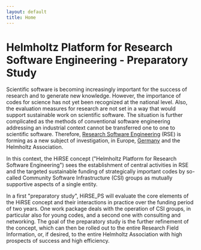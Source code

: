 ```yaml
---
layout: default
title: Home
---
```

# Helmholtz Platform for Research Software Engineering - Preparatory Study

Scientific software is becoming increasingly important for the success of research and to generate new knowledge. However, the importance of codes for science has not yet been recognized at the national level. Also, the evaluation measures for research are not set in a way that would support sustainable work on scientific software. The situation is further complicated as the methods of conventional software engineering addressing an industrial context cannot be transferred one to one to scientific software. Therefore, [Research Software Engineering](https://en.wikipedia.org/wiki/Research_software_engineering) (RSE) is forming as a new subject of investigation, in Europe, [Germany](https://de-rse.org/) and the Helmholtz Association.

In this context, the HiRSE concept ("Helmholtz Platform for Research Software Engineering") sees the establishment of central activities in RSE and the targeted sustainable funding of strategically important codes by so-called Community Software Infrastructure (CSI) groups as mutually supportive aspects of a single entity.

In a first "preparatory study", HiRSE_PS will evaluate the core elements of the HiRSE concept and their interactions in practice over the funding period of two years. One work package deals with the operation of CSI groups, in particular also for young codes, and a second one with consulting and networking. The goal of the preparatory study is the further refinement of the concept, which can then be rolled out to the entire Research Field Information, or, if desired, to the entire Helmholtz Association with high prospects of success and high efficiency.     
